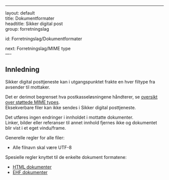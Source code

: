 -----

layout: default  
title: Dokumentformater  
headtitle: Sikker digital post  
group: forretningslag

id: Forretningslag/Dokumentformater

next: Forretningslag/MIME type  
—-

## Innledning

Sikker digital posttjeneste kan i utgangspunktet frakte en hver filtype
fra avsender til mottaker.

Det er derimot begrenset hva postkasseløsningene håndterer, se [oversikt
over støttede MIME types](mimetypes).  
Eksekverbare filer kan ikke sendes i Sikker digital posttjeneste.

Det utføres ingen endringer i innholdet i mottatte dokumenter.  
Linker, bilder eller referanser til annet innhold fjernes ikke og
dokumentet blir vist i et eget vindu/frame.

Generelle regler for alle filer:

  - Alle filnavn skal være UTF-8

Spesielle regler knyttet til de enkelte dokument formatene:

  - [HTML dokumenter](html)
  - [EHF dokumenter](ehf)
